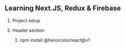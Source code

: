 ## Learning Next.JS, Redux & Firebase

1. Project setup

2. Header section
   1. npm install @heroicons/react@v1
